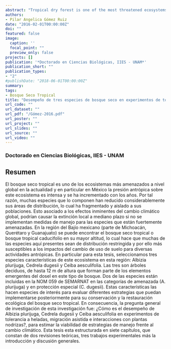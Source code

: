 ```yaml
---
abstract: "Tropical dry forest is one of the most threatened ecosystems nowadays and particularly in Mexico, anthropic pressure on this ecosystem is intense and has increased over the years. For this reason, many component species have reduced significantly their distribution areas, which has fragmented and isolated their populations. This coupled with the imminets effects of global climate change could cause local extinction in the medium term if management actions are not implemented for species that are highly threatened. In the region of the Mexican Bajio (part of Michoacan, Queretaro and Guanajuato states) it is possible to find the dry tropical forest or tropical deciduous forest at its highest altitude, which makes that many of its species have a restricted distribution and therefore they are more susceptible to the impacts of land use change for different human activities. In particular for this thesis, we selected three species characteristics of this ecosystem in this region: Albizia plurijuga, Cedrela dugesii and Ceiba aesculifolia. The three are deciduous trees, up to 12 m high being part of the emerging elements of the canopy in this forest. Two of the species are included in the NOM 059 SEMARNAT in the categories of threat (A. plurijuga) and special protection (C. dugesii). These characteristics make them species of interest to evaluate different strategies that can subsequently be implemented for their conservation and ecological restoration of tropical dry forest. Consequently, the overall research question of this research was: How is the performance of Albizia plurijuga, Cedrela dugesii and Ceiba aesculifolia in experiments of frost tolerance, assisted migration and interactions with nurse plants ?, to estimate the viability of these management strategies to face climate change. This thesis is structured into seven chapters, which consist of two theoretical revisions, three experimental works plus the introduction and general discussion. In Chapter I, I present the general introduction related to climate change that is one of the most influential factors in the dynamics and maintenance of the ecosystems currently. I also explain some response strategies to this phenomenon evaluated in this thesis and finally I describe the system study."
authors:
- Pilar Angelica Gómez Ruiz
date: "2016-02-01T00:00:00Z"
doi: ""
featured: false
image:
  caption: ''
  focal_point: ""
  preview_only: false
projects: []
publication: '*Doctorado en Ciencias Biológicas, IIES - UNAM*'
publication_short: ""
publication_types:
- "2"
#publishDate: "2018-06-01T00:00:00Z"
summary: 
tags:
- Bosque Seco Tropical
title: "Desempeño de tres especies de bosque seco en experimentos de tolerancia a heladas y nodricismo para su migración asistida en respuesta al cambio climático"
url_code: ""
url_dataset: ""
url_pdf: "/Gómez-2016.pdf"
url_poster: ""
url_project: ""
url_slides: ""
url_source: ""
url_video: ""
---
```

### Doctorado en Ciencias Biológicas, IIES - UNAM

## Resumen
El bosque seco tropical es uno de los ecosistemas más amenazados a nivel global en la actualidad y en particular en México la presión antrópica sobre este ecosistema es intensa y se ha incrementado con los años. Por tal razón, muchas especies que lo componen han reducido considerablemente sus áreas de distribución, lo cual ha fragmentado y aislado a sus poblaciones. Esto asociado a los efectos inminentes del cambio climático global, podrían causar la extinción local a mediano plazo si no se implementan medidas de manejo para las especies que están fuertemente amenazadas. En la región del Bajío mexicano (parte de Michoacán, Querétaro y Guanajuato) se puede encontrar el bosque seco tropical o bosque tropical caducifolio en su mayor altitud, lo cual hace que muchas de las especies aquí presentes sean de distribución restringida y por ello más susceptibles a los impactos del cambio de uso de suelo para diversas actividades antrópicas. En particular para esta tesis, seleccionamos tres especies características de este ecosistema en esta región: Albizia plurijuga, Cedrela dugesii y Ceiba aesculifolia. Las tres son árboles deciduos, de hasta 12 m de altura que forman parte de los elementos emergentes del dosel en este tipo de bosque. Dos de las especies están incluidas en la NOM 059 de SEMARNAT en las categorías de amenazada (A. plurijuga) y en protección especial (C. dugesii). Estas características las hacen especies de interés para evaluar diferentes estrategias que puedan implementarse posteriormente para su conservación y la restauración ecológica del bosque seco tropical. En consecuencia, la pregunta general de investigación de esta investigación fue: ¿Cómo es el desempeño de Albizia plurijuga, Cedrela dugesii y Ceiba aesculifolia en experimentos de tolerancia a heladas, migración asistida e interacciones con plantas nodrizas?, para estimar la viabilidad de estrategias de manejo frente al cambio climático. Esta tesis esta estructurada en siete capítulos, que constan de dos revisiones teóricas, tres trabajos experimentales más la introducción y discusión generales.